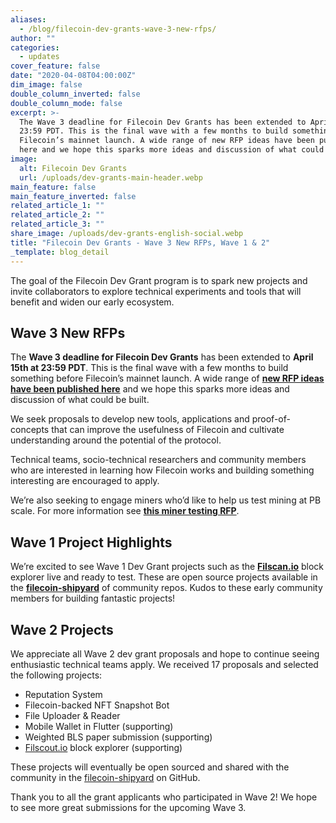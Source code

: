 ```yaml
---
aliases:
  - /blog/filecoin-dev-grants-wave-3-new-rfps/
author: ""
categories:
  - updates
cover_feature: false
date: "2020-04-08T04:00:00Z"
dim_image: false
double_column_inverted: false
double_column_mode: false
excerpt: >-
  The Wave 3 deadline for Filecoin Dev Grants has been extended to April 15th at
  23:59 PDT. This is the final wave with a few months to build something before
  Filecoin’s mainnet launch. A wide range of new RFP ideas have been published
  here and we hope this sparks more ideas and discussion of what could be built.
image:
  alt: Filecoin Dev Grants
  url: /uploads/dev-grants-main-header.webp
main_feature: false
main_feature_inverted: false
related_article_1: ""
related_article_2: ""
related_article_3: ""
share_image: /uploads/dev-grants-english-social.webp
title: "Filecoin Dev Grants - Wave 3 New RFPs, Wave 1 & 2"
_template: blog_detail
---
```


The goal of the Filecoin Dev Grant program is to spark new projects and invite collaborators to explore technical experiments and tools that will benefit and widen our early ecosystem.

## Wave 3 New RFPs

The **Wave 3 deadline for Filecoin Dev Grants** has been extended to **April 15th at 23:59 PDT**. This is the final wave with a few months to build something before Filecoin’s mainnet launch. A wide range of [**new RFP ideas have been published here**](https://github.com/filecoin-project/devgrants/tree/master?tab=readme-ov-file#requests-for-proposals-rfps) and we hope this sparks more ideas and discussion of what could be built.

We seek proposals to develop new tools, applications and proof-of-concepts that can improve the usefulness of Filecoin and cultivate understanding around the potential of the protocol.

Technical teams, socio-technical researchers and community members who are interested in learning how Filecoin works and building something interesting are encouraged to apply.

We’re also seeking to engage miners who’d like to help us test mining at PB scale. For more information see [**this miner testing RFP**](https://github.com/filecoin-project/devgrants/tree/master?tab=readme-ov-file#requests-for-proposals-rfps).

## Wave 1 Project Highlights

We’re excited to see Wave 1 Dev Grant projects such as the [**Filscan.io**](https://filscan.io/) block explorer live and ready to test. These are open source projects available in the [**filecoin-shipyard**](https://github.com/filecoin-shipyard) of community repos. Kudos to these early community members for building fantastic projects!

## Wave 2 Projects

We appreciate all Wave 2 dev grant proposals and hope to continue seeing enthusiastic technical teams apply. We received 17 proposals and selected the following projects:

- Reputation System
- Filecoin-backed NFT Snapshot Bot
- File Uploader & Reader
- Mobile Wallet in Flutter (supporting)
- Weighted BLS paper submission (supporting)
- [Filscout.io](https://filscout.io/) block explorer (supporting)

These projects will eventually be open sourced and shared with the community in the [filecoin-shipyard](https://github.com/filecoin-shipyard/) on GitHub.

Thank you to all the grant applicants who participated in Wave 2! We hope to see more great submissions for the upcoming Wave 3.
